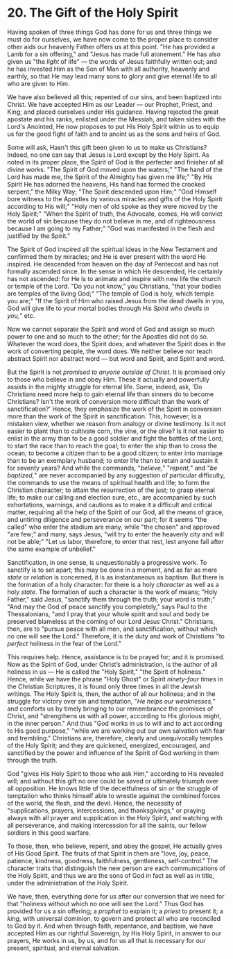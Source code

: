 # 20. The Gift of the Holy Spirit

Having spoken of three things God has done for us and three things we must do for ourselves, we have now come to the proper place to consider other aids our heavenly Father offers us at this point. "He has provided a Lamb for a sin offering," and "Jesus has made full atonement." He has also given us "the *light* of life" — the words of Jesus faithfully written out; and he has invested Him as the Son of Man with all authority, heavenly and earthly, so that He may lead many sons to glory and give eternal life to all who are given to Him.

We have also believed all this; repented of our sins, and been baptized into Christ. We have accepted Him as our Leader — our Prophet, Priest, and King; and placed ourselves under His guidance. Having rejected the great apostate and his ranks, enlisted under the Messiah, and taken sides with the Lord's Anointed, He now proposes to put His Holy Spirit within us to equip us for the good fight of faith and to anoint us as the sons and heirs of God.

Some will ask, Hasn't this gift been given to us to make us Christians? Indeed, no one can say that Jesus is Lord except by the Holy Spirit. As noted in its proper place, the Spirit of God is the perfecter and finisher of all divine works. "The Spirit of God moved upon the waters;" "The hand of the Lord has made me, the Spirit of the Almighty has given me life;" "By His Spirit He has adorned the heavens, His hand has formed the crooked serpent," the Milky Way; "The Spirit descended upon Him;" "God Himself bore witness to the Apostles by various miracles and gifts of the Holy Spirit according to His will;" "Holy men of old spoke as they were moved by the Holy Spirit;" "When the Spirit of truth, the Advocate, comes, He will convict the world of sin because they do not believe in me, and of righteousness because I am going to my Father;" "God was manifested in the flesh and justified by the Spirit."

The Spirit of God inspired all the spiritual ideas in the New Testament and confirmed them by miracles; and He is ever present with the word He inspired. He descended from heaven on the day of Pentecost and has not formally ascended since. In the sense in which He descended, He certainly has not ascended: for He is to animate and inspire with new life the church or temple of the Lord. "Do you not know," you Christians, "that your bodies are temples of the living God;" "The temple of God is holy, which temple you are;" "If the Spirit of Him who raised Jesus from the dead dwells in you, God will give life to your mortal bodies through *His Spirit who dwells in you,*" etc.

Now we cannot separate the Spirit and word of God and assign so much power to one and so much to the other; for the Apostles did not do so. Whatever the word does, the Spirit does; and whatever the Spirit does in the work of converting people, the word does. We neither believe nor teach abstract Spirit nor abstract word — but word and Spirit, and Spirit and word.

But the Spirit is not *promised to anyone outside of Christ.* It is promised only to those who believe in and obey Him. These it actually and powerfully assists in the mighty struggle for eternal life. Some, indeed, ask, 'Do Christians need more help to gain eternal life than sinners do to become Christians? Isn't the work of conversion more difficult than the work of sanctification?' Hence, they emphasize the work of the Spirit in conversion more than the work of the Spirit in sanctification. This, however, is a mistaken view, whether we reason from analogy or divine testimony. Is it not easier to plant than to cultivate corn, the vine, or the olive? Is it not easier to enlist in the army than to be a good soldier and fight the battles of the Lord; to start the race than to reach the goal; to enter the ship than to cross the ocean; to become a citizen than to be a good citizen; to enter into marriage than to be an exemplary husband; to enter life than to retain and sustain it for seventy years? And while the commands, "*believe,*" "*repent,*" and "*be baptized,*" are never accompanied by any suggestion of particular difficulty, the commands to use the means of spiritual health and life; to form the Christian character; to attain the resurrection of the just; to grasp eternal life; to make our calling and election sure, etc., are accompanied by such exhortations, warnings, and cautions as to make it a difficult and critical matter, requiring all the help of the Spirit of our God, all the means of grace, and untiring diligence and perseverance on our part; for it seems "the called" who enter the stadium are many, while "the chosen" and approved "are few;" and many, says Jesus, "will try to enter the heavenly city and will not be able;" "Let us labor, therefore, to enter that rest, lest anyone fall after the same example of unbelief."

Sanctification, in one sense, is unquestionably a progressive work. To sanctify is to set apart; this may be done in a moment, and as far as mere *state* or *relation* is concerned, it is as instantaneous as baptism. But there is the formation of a holy character: for there is a holy *character* as well as a holy *state.* The formation of such a character is the work of means; "Holy Father," said Jesus, "sanctify them through the truth; your word is truth;" "And may the God of peace sanctify you completely," says Paul to the Thessalonians, "and I pray that your whole spirit and soul and body be preserved blameless at the coming of our Lord Jesus Christ." Christians, then, are to "pursue peace with all men, and sanctification, without which no one will see the Lord." Therefore, it is the duty and work of Christians "to *perfect* holiness in the fear of the Lord."

This requires help. Hence, assistance is to be prayed for; and it is promised. Now as the Spirit of God, under Christ’s administration, is the author of all holiness in us — He is called the "Holy Spirit," "the Spirit of holiness." Hence, while we have the phrase "Holy Ghost" or Spirit *ninety-four times* in the Christian Scriptures, it is found only three times in all the Jewish writings. The Holy Spirit is, then, the author of all our holiness; and in the struggle for victory over sin and temptation, "*He helps our weaknesses,*" and comforts us by timely bringing to our remembrance the promises of Christ, and "strengthens us with all power, according to His glorious might, in the inner person." And thus "God works in us to will and to act according to His good purpose," "while we are working out our own salvation with fear and trembling." Christians are, therefore, clearly and unequivocally temples of the Holy Spirit; and they are quickened, energized, encouraged, and sanctified by the power and influence of the Spirit of God working in them through the truth.

God "gives His Holy Spirit to those who ask Him," according to His revealed will; and without this gift no one could be saved or ultimately triumph over all opposition. He knows little of the deceitfulness of sin or the struggle of temptation who thinks himself able to wrestle against the combined forces of the world, the flesh, and the devil. Hence, the necessity of "supplications, prayers, intercessions, and thanksgivings," or praying always with all prayer and supplication in the Holy Spirit, and watching with all perseverance, and making intercession for all the saints, our fellow soldiers in this good warfare.

To those, then, who believe, repent, and obey the gospel, He actually gives of His Good Spirit. The fruits of that Spirit in them are "love, joy, peace, patience, kindness, goodness, faithfulness, gentleness, self-control." The character traits that distinguish the new person are each communications of the Holy Spirit, and thus we are the sons of God in fact as well as in title, under the administration of the Holy Spirit.

We have, then, everything done for us after our conversion that we need for that "holiness without which no one will see the Lord." Thus God has provided for us a sin offering; a *prophet* to explain it; a *priest* to present it; a *king,* with universal dominion, to govern and protect all who are reconciled to God by it. And when through faith, repentance, and baptism, we have accepted Him as our rightful Sovereign, by His Holy Spirit, in answer to our prayers, He works in us, by us, and for us all that is necessary for our present, spiritual, and eternal salvation.
